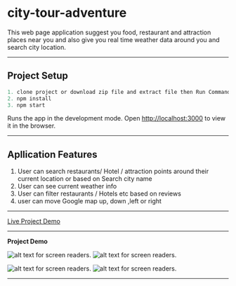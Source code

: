 # city-tour-adventure

This web page application suggest you food, restaurant and attraction places near you and also give you real time weather data around you and search city location.

---

## Project Setup

 ``` javascript
1. clone project or download zip file and extract file then Run Command
2. npm install
3. npm start
```
  
Runs the app in the development mode.
Open  <http://localhost:3000> to view it in the browser.

---

## Apllication Features

1. User can search restaurants/ Hotel / attraction points around their current location or based on Search city name
2. User can see current weather info
3. User can filter restaurants / Hotels etc based on reviews
4. user can move Google map up, down ,left or right

---

[ Live Project Demo  ](https://city-tour-adventure.netlify.app/, "city-tour-adventure")

---

 **Project Demo**

 ![alt text for screen readers](public\image\second.png  "Text to show on mouseover").
  ![alt text for screen readers](public\image\third.png  "Text to show on mouseover").

![alt text for screen readers](public\image\First.png "Text to show on mouseover").
![alt text for screen readers](public\image\final.gif "Text to show on mouseover").
 ***